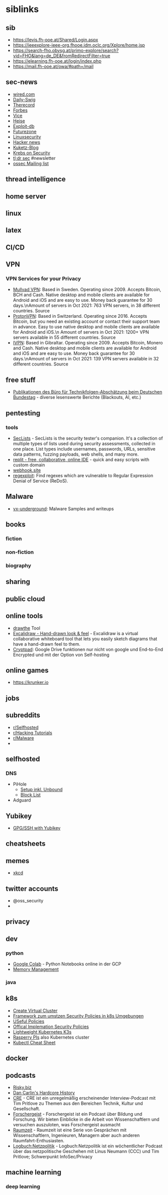 # siblinks

## sib
* https://levis.fh-ooe.at/Shared/Login.aspx
* https://ieeexplore-ieee-org.fhooe.idm.oclc.org/Xplore/home.jsp
* https://search-fho.obvsg.at/primo-explore/search?vid=FHO&lang=de_DE&fromRedirectFilter=true
* https://elearning.fh-ooe.at/login/index.php
* https://mail.fh-ooe.at/owa/#path=/mail

## sec-news
* [wired.com](https://www.wired.com/category/security/)
* [Daily-Swig](https://portswigger.net/daily-swig)
* [Therecord](https://therecord.media/news/cybercrime/)
* [Forbes](https://www.forbes.com/)
* [Vice](https://www.vice.com/en/section/tech)
* [Heise](https://www.heise.de/security/)
* [Exploit-db](https://www.exploit-db.com/)
* [Futurezone](https://futurezone.at/)
* [Linuxsecurity](https://linuxsecurity.com)
* [Hacker news](https://news.ycombinator.com/)
* [Kuketz-Blog](https://www.kuketz-blog.de/)
* [Krebs on Security](https://krebsonsecurity.com/)
* [tl;dr sec](https://tldrsec.com/) #newsletter
* [ossec Mailing list](https://seclists.org/oss-sec/)

## thread intelligence

## home server

## linux

## latex

## CI/CD

## VPN
### VPN Services for your Privacy
* [Mullvad VPN](https://mullvad.net/en/): Based in Sweden. Operating since 2009. Accepts Bitcoin, BCH and Cash. Native desktop and mobile clients are available for Android and iOS and are easy to use. Money back guarantee for 30 days.\nAmount of servers in Oct 2021: 763 VPN servers, in 38 different countries. Source
* [ProtonVPN](https://protonvpn.com/): Based in Switzerland. Operating since 2016. Accepts Bitcoin, but you need an existing account or contact their support team in advance. Easy to use native desktop and mobile clients are available for Android and iOS.\n Amount of servers in Oct 2021: 1200+ VPN servers available in 55 different countries. Source
* [IVPN](https://www.ivpn.net/): Based in Gibraltar. Operating since 2009. Accepts Bitcoin, Monero and Cash. Native desktop and mobile clients are available for Android and iOS and are easy to use. Money back guarantee for 30 days.\nAmount of servers in Oct 2021: 139 VPN servers available in 32 different countries. Source

## free stuff
* [Publikationen des Büro für Technikfolgen-Abschätzung beim Deutschen Bundestag](https://www.tab-beim-bundestag.de/de/publikationen/index.html) - diverse lesenswerte Berichte (Blackouts, AI, etc.)

## pentesting

### tools
* [SecLists](https://github.com/danielmiessler/SecLists) - SecLists is the security tester's companion. It's a collection of multiple types of lists used during security assessments, collected in one place. List types include usernames, passwords, URLs, sensitive data patterns, fuzzing payloads, web shells, and many more.
* [replit - free, collaborative, online IDE](https://replit.com/) - quick and easy scripts with custom domain
* [webhook.site](https://webhook.site/#!/67f35dd1-a2db-4a0d-b518-915089f6efb9)
* [regexploit](https://github.com/doyensec/regexploit): Find regexes which are vulnerable to Regular Expression Denial of Service (ReDoS).

## Malware
* [vx-underground](https://samples.vx-underground.org/): Malware Samples and writeups

## books
### fiction
### non-fiction
### biography

## sharing

## public cloud

## online tools
* [drawthe](http://go.drawthe.net/) Tool 
* [Excalidraw - Hand-drawn look & feel](https://excalidraw.com/) - Excalidraw is a virtual collaborative whiteboard tool that lets you easily sketch diagrams that have a hand-drawn feel to them.
* [Cryptpad](https://cryptpad.fr/): Google Drive funktionen nur nicht von google und End-to-End Encrypted und mit der Option von Self-hosting
## online games
* https://krunker.io

## jobs

## subreddits
* [r/Selfhosted](https://www.reddit.com/r/selfhosted/)
* [r/Hacking Tutorials](https://www.reddit.com/r/Hacking_Tutorials/)
* [r/Malware](https://www.reddit.com/r/Malware/)
* 
## selfhosted
### DNS
  * PiHole
    * [Setup inkl. Unbound](https://forum.kuketz-blog.de/viewtopic.php?f=42&t=3067)  
    * [Block List](https://firebog.net/)  
  * Adguard
## Yubikey
* [GPG/SSH with Yubikey](https://github.com/drduh/YubiKey-Guide)

## cheatsheets

## memes
* [xkcd](https://xkcd.com/)  
 

## twitter accounts
* @oss_security
* 
## privacy

## dev
### python
* [Google Colab](https://colab.research.google.com/) - Python Notebooks online in der GCP
* [Memory Management](https://towardsdatascience.com/memory-management-in-python-6bea0c8aecc9)

### java


## k8s
* [Create Virtual Cluster](https://kubernetes.io/de/docs/setup/minikube/)
* [Framework zum umstzen Security Policies in k8s Umgebungen](https://www.openpolicyagent.org/docs/v0.12.2/kubernetes-admission-control/)
* [USeful Policies](https://kubernetes.io/docs/concepts/policy/pod-security-policy/)
* [Offical Implemation Security Policies](https://github.com/open-policy-agent/gatekeeper-library)
* [Lightweight Kubernetes K3s](https://k3s.io/)
* [Rasperry PIs](https://turingpi.com/) also Kubernetes cluster
* [Kubectl Cheat Sheet](https://linuxacademy.com/site-content/uploads/2019/04/Kubernetes-Cheat-Sheet_07182019.pdf)
## docker
## podcasts
* [Risky.biz](https://risky.biz/)
* [Dan Carlin's Hardcore History](https://www.dancarlin.com/hardcore-history-series/)
* [CRE](https://cre.fm/archiv) - CRE ist ein unregelmäßig erscheinender Interview-Podcast mit Tim Pritlove zu Themen aus den Bereichen Technik, Kultur und Gesellschaft.
* [Forschergeist](https://forschergeist.de/archiv/) - Forschergeist ist ein Podcast über Bildung und Forschung. Wir bieten Einblicke in die Arbeit von Wissenschaftlern und versuchen auszuloten, was Forschergeist ausmacht
* [Raumzeit](https://raumzeit-podcast.de/raumzeit/) - Raumzeit ist eine Serie von Gesprächen mit Wissenschaftlern, Ingenieuren, Managern aber auch anderen Raumfahrt-Enthusiasten.
* [Logbuch:Netzpolitik](https://logbuch-netzpolitik.de/archiv) - Logbuch:Netzpolitik ist ein wöchentlicher Podcast über das netzpolitische Geschehen mit Linus Neumann (CCC) und Tim Pritlove; Schwerpunkt InfoSec/Privacy

## machine learning
### deep learning




